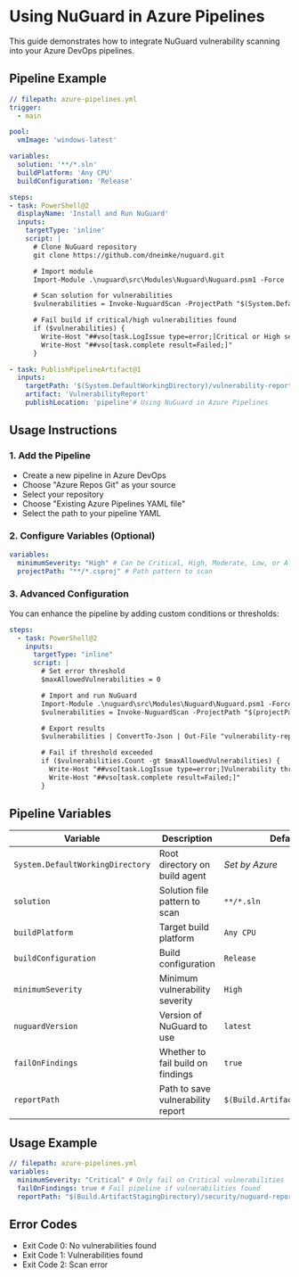 # Using NuGuard in Azure Pipelines

This guide demonstrates how to integrate NuGuard vulnerability scanning into your Azure DevOps pipelines.

## Pipeline Example

```yaml
// filepath: azure-pipelines.yml
trigger:
  - main

pool:
  vmImage: 'windows-latest'

variables:
  solution: '**/*.sln'
  buildPlatform: 'Any CPU'
  buildConfiguration: 'Release'

steps:
- task: PowerShell@2
  displayName: 'Install and Run NuGuard'
  inputs:
    targetType: 'inline'
    script: |
      # Clone NuGuard repository
      git clone https://github.com/dneimke/nuguard.git

      # Import module
      Import-Module .\nuguard\src\Modules\Nuguard\Nuguard.psm1 -Force

      # Scan solution for vulnerabilities
      $vulnerabilities = Invoke-NuguardScan -ProjectPath "$(System.DefaultWorkingDirectory)" -MinimumSeverity "High"

      # Fail build if critical/high vulnerabilities found
      if ($vulnerabilities) {
        Write-Host "##vso[task.LogIssue type=error;]Critical or High severity vulnerabilities found!"
        Write-Host "##vso[task.complete result=Failed;]"
      }

- task: PublishPipelineArtifact@1
  inputs:
    targetPath: '$(System.DefaultWorkingDirectory)/vulnerability-report.json'
    artifact: 'VulnerabilityReport'
    publishLocation: 'pipeline'# Using NuGuard in Azure Pipelines
```

## Usage Instructions

### 1. Add the Pipeline

- Create a new pipeline in Azure DevOps
- Choose "Azure Repos Git" as your source
- Select your repository
- Choose "Existing Azure Pipelines YAML file"
- Select the path to your pipeline YAML

### 2. Configure Variables (Optional)

```yaml
variables:
  minimumSeverity: "High" # Can be Critical, High, Moderate, Low, or All
  projectPath: "**/*.csproj" # Path pattern to scan
```

### 3. Advanced Configuration

You can enhance the pipeline by adding custom conditions or thresholds:

```yaml
steps:
  - task: PowerShell@2
    inputs:
      targetType: "inline"
      script: |
        # Set error threshold
        $maxAllowedVulnerabilities = 0

        # Import and run NuGuard
        Import-Module .\nuguard\src\Modules\Nuguard\Nuguard.psm1 -Force
        $vulnerabilities = Invoke-NuguardScan -ProjectPath "$(projectPath)" -MinimumSeverity "$(minimumSeverity)"

        # Export results
        $vulnerabilities | ConvertTo-Json | Out-File "vulnerability-report.json"

        # Fail if threshold exceeded
        if ($vulnerabilities.Count -gt $maxAllowedVulnerabilities) {
          Write-Host "##vso[task.LogIssue type=error;]Vulnerability threshold exceeded!"
          Write-Host "##vso[task.complete result=Failed;]"
        }
```

## Pipeline Variables

| Variable                         | Description                       | Default Value                       | Required |
| -------------------------------- | --------------------------------- | ----------------------------------- | -------- |
| `System.DefaultWorkingDirectory` | Root directory on build agent     | _Set by Azure_                      | No       |
| `solution`                       | Solution file pattern to scan     | `**/*.sln`                          | No       |
| `buildPlatform`                  | Target build platform             | `Any CPU`                           | No       |
| `buildConfiguration`             | Build configuration               | `Release`                           | No       |
| `minimumSeverity`                | Minimum vulnerability severity    | `High`                              | No       |
| `nuguardVersion`                 | Version of NuGuard to use         | `latest`                            | No       |
| `failOnFindings`                 | Whether to fail build on findings | `true`                              | No       |
| `reportPath`                     | Path to save vulnerability report | `$(Build.ArtifactStagingDirectory)` | No       |

## Usage Example

```yaml
// filepath: azure-pipelines.yml
variables:
  minimumSeverity: "Critical" # Only fail on Critical vulnerabilities
  failOnFindings: true # Fail pipeline if vulnerabilities found
  reportPath: "$(Build.ArtifactStagingDirectory)/security/nuguard-report.json"
```

## Error Codes

- Exit Code 0: No vulnerabilities found
- Exit Code 1: Vulnerabilities found
- Exit Code 2: Scan error
